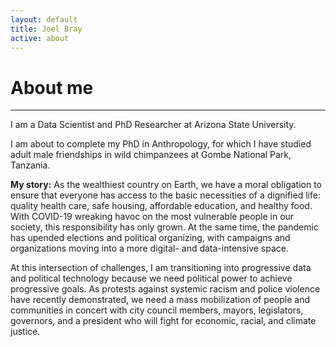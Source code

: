 ```yaml
---
layout: default
title: Joel Bray
active: about
---
```


<p><h1>About me</h1></p>

___

I am a Data Scientist and PhD Researcher at Arizona State University. 

I am about to complete my PhD in Anthropology, for which I have studied adult male friendships in wild chimpanzees at Gombe National Park, Tanzania. 

**My story:** As the wealthiest country on Earth, we have a moral obligation to ensure that everyone has 
access to the basic necessities of a dignified life: quality health care, safe housing, 
affordable education, and healthy food. With COVID-19 wreaking havoc on the most vulnerable 
people in our society, this responsibility has only grown. At the same time, the pandemic has 
upended elections and political organizing, with campaigns and organizations moving into a more
digital- and data-intensive space. 

At this intersection of challenges, I am transitioning into progressive data and political technology 
because we need political power to achieve progressive goals. As protests against systemic racism and 
police violence have recently demonstrated, we need a mass mobilization of people and communities 
in concert with city council members, mayors, legislators, governors, and a president who will 
fight for economic, racial, and climate justice.